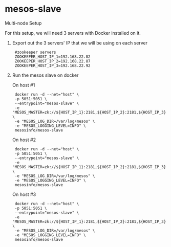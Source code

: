 mesos-slave
===========================================================
Multi-node Setup

For this setup, we will need 3 servers with Docker installed on it.

1. Export out the 3 servers' IP that we will be using on each server

		#zookeeper servers
        ZOOKEEPER_HOST_IP_1=192.168.22.82
        ZOOKEEPER_HOST_IP_2=192.168.22.87
        ZOOKEEPER_HOST_IP_3=192.168.22.92
		 
2. Run the mesos slave on docker

    On host #1

		docker run -d --net="host" \
		-p 5051:5051 \
		--entrypoint="mesos-slave" \
		-e "MESOS_MASTER=zk://${HOST_IP_1}:2181,${HOST_IP_2}:2181,${HOST_IP_3}:2181/mesos" \
		-e "MESOS_LOG_DIR=/var/log/mesos" \
		-e "MESOS_LOGGING_LEVEL=INFO" \
		mesosinfo/mesos-slave


    On host #2

		docker run -d --net="host" \
		-p 5051:5051 \
		--entrypoint="mesos-slave" \
		-e "MESOS_MASTER=zk://${HOST_IP_1}:2181,${HOST_IP_2}:2181,${HOST_IP_3}:2181/mesos" \
		-e "MESOS_LOG_DIR=/var/log/mesos" \
		-e "MESOS_LOGGING_LEVEL=INFO" \
		mesosinfo/mesos-slave

    On host #3

		docker run -d --net="host" \
		-p 5051:5051 \
		--entrypoint="mesos-slave" \
		-e "MESOS_MASTER=zk://${HOST_IP_1}:2181,${HOST_IP_2}:2181,${HOST_IP_3}:2181/mesos" \
		-e "MESOS_LOG_DIR=/var/log/mesos" \
		-e "MESOS_LOGGING_LEVEL=INFO" \
		mesosinfo/mesos-slave
		
